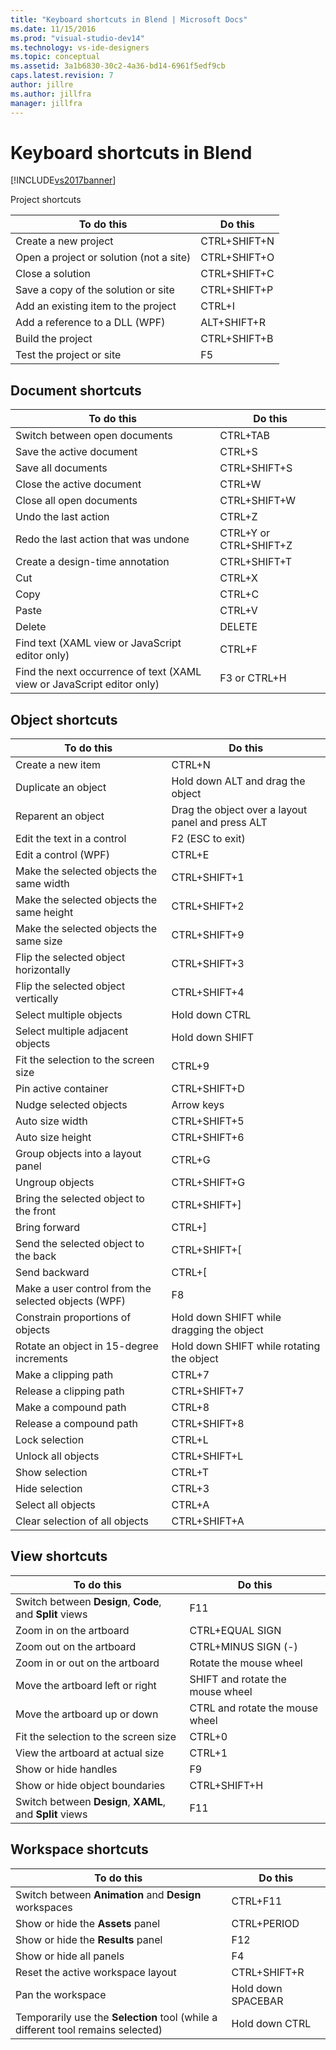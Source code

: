 ```yaml
---
title: "Keyboard shortcuts in Blend | Microsoft Docs"
ms.date: 11/15/2016
ms.prod: "visual-studio-dev14"
ms.technology: vs-ide-designers
ms.topic: conceptual
ms.assetid: 3a1b6830-30c2-4a36-bd14-6961f5edf9cb
caps.latest.revision: 7
author: jillre
ms.author: jillfra
manager: jillfra
---
```

# Keyboard shortcuts in Blend
[!INCLUDE[vs2017banner](../includes/vs2017banner.md)]

Project shortcuts

|To do this|Do this|
|----------------|-------------|
|Create a new project|CTRL+SHIFT+N|
|Open a project or solution (not a site)|CTRL+SHIFT+O|
|Close a solution|CTRL+SHIFT+C|
|Save a copy of the solution or site|CTRL+SHIFT+P|
|Add an existing item to the project|CTRL+I|
|Add a reference to a DLL (WPF)|ALT+SHIFT+R|
|Build the project|CTRL+SHIFT+B|
|Test the project or site|F5|

## Document shortcuts

|To do this|Do this|
|----------------|-------------|
|Switch between open documents|CTRL+TAB|
|Save the active document|CTRL+S|
|Save all documents|CTRL+SHIFT+S|
|Close the active document|CTRL+W|
|Close all open documents|CTRL+SHIFT+W|
|Undo the last action|CTRL+Z|
|Redo the last action that was undone|CTRL+Y or CTRL+SHIFT+Z|
|Create a design-time annotation|CTRL+SHIFT+T|
|Cut|CTRL+X|
|Copy|CTRL+C|
|Paste|CTRL+V|
|Delete|DELETE|
|Find text (XAML view or JavaScript editor only)|CTRL+F|
|Find the next occurrence of text (XAML view or JavaScript editor only)|F3 or CTRL+H|

## Object shortcuts

|To do this|Do this|
|----------------|-------------|
|Create a new item|CTRL+N|
|Duplicate an object|Hold down ALT and drag the object|
|Reparent an object|Drag the object over a layout panel and press ALT|
|Edit the text in a control|F2 (ESC to exit)|
|Edit a control (WPF)|CTRL+E|
|Make the selected objects the same width|CTRL+SHIFT+1|
|Make the selected objects the same height|CTRL+SHIFT+2|
|Make the selected objects the same size|CTRL+SHIFT+9|
|Flip the selected object horizontally|CTRL+SHIFT+3|
|Flip the selected object vertically|CTRL+SHIFT+4|
|Select multiple objects|Hold down CTRL|
|Select multiple adjacent objects|Hold down SHIFT|
|Fit the selection to the screen size|CTRL+9|
|Pin active container|CTRL+SHIFT+D|
|Nudge selected objects|Arrow keys|
|Auto size width|CTRL+SHIFT+5|
|Auto size height|CTRL+SHIFT+6|
|Group objects into a layout panel|CTRL+G|
|Ungroup objects|CTRL+SHIFT+G|
|Bring the selected object to the front|CTRL+SHIFT+]|
|Bring forward|CTRL+]|
|Send the selected object to the back|CTRL+SHIFT+[|
|Send backward|CTRL+[|
|Make a user control from the selected objects (WPF)|F8|
|Constrain proportions of objects|Hold down SHIFT while dragging the object|
|Rotate an object in 15-degree increments|Hold down SHIFT while rotating the object|
|Make a clipping path|CTRL+7|
|Release a clipping path|CTRL+SHIFT+7|
|Make a compound path|CTRL+8|
|Release a compound path|CTRL+SHIFT+8|
|Lock selection|CTRL+L|
|Unlock all objects|CTRL+SHIFT+L|
|Show selection|CTRL+T|
|Hide selection|CTRL+3|
|Select all objects|CTRL+A|
|Clear selection of all objects|CTRL+SHIFT+A|

## View shortcuts

|To do this|Do this|
|----------------|-------------|
|Switch between **Design**, **Code**, and **Split** views|F11|
|Zoom in on the artboard|CTRL+EQUAL SIGN|
|Zoom out on the artboard|CTRL+MINUS SIGN (-)|
|Zoom in or out on the artboard|Rotate the mouse wheel|
|Move the artboard left or right|SHIFT and rotate the mouse wheel|
|Move the artboard up or down|CTRL and rotate the mouse wheel|
|Fit the selection to the screen size|CTRL+0|
|View the artboard at actual size|CTRL+1|
|Show or hide handles|F9|
|Show or hide object boundaries|CTRL+SHIFT+H|
|Switch between **Design**, **XAML**, and **Split** views|F11|

## Workspace shortcuts

|To do this|Do this|
|----------------|-------------|
|Switch between **Animation** and **Design** workspaces|CTRL+F11|
|Show or hide the **Assets** panel|CTRL+PERIOD|
|Show or hide the **Results** panel|F12|
|Show or hide all panels|F4|
|Reset the active workspace layout|CTRL+SHIFT+R|
|Pan the workspace|Hold down SPACEBAR|
|Temporarily use the **Selection** tool (while a different tool remains selected)|Hold down CTRL|
